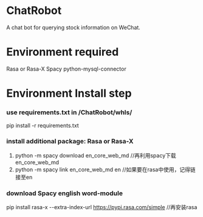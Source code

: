 # ChatRobot
A chat bot for querying stock information on WeChat.


# Environment required
Rasa or Rasa-X
Spacy
python-mysql-connector

# Environment Install step
### use requirements.txt in /ChatRobot/whls/
pip install -r requirements.txt
### install additional package: Rasa or Rasa-X
1. python -m spacy download en_core_web_md //再利用spacy下载en_core_web_md
2. python -m spacy link en_core_web_md en //如果要在rasa中使用，记得链接至en
### download Spacy english word-module
pip install rasa-x --extra-index-url https://pypi.rasa.com/simple //再安装rasa
